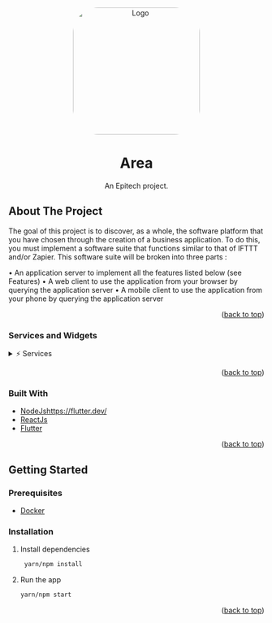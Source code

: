 <!-- PROJECT LOGO -->
<div id="top" align="center">
    <img src="https://www.copier-coller.com/wp-content/uploads/2015/07/06-624x624.jpg" alt="Logo" width="250" height="250" style="border-radius: 50px">
  <h1 align="center">Area</h1>
  <p align="center">
    An Epitech project.
  </p>
</div>

<!-- ABOUT THE PROJECT -->
## About The Project

The goal of this project is to discover, as a whole, the software platform that you have chosen through the
creation of a business application.
To do this, you must implement a software suite that functions similar to that of IFTTT and/or Zapier.
This software suite will be broken into three parts :

• An application server to implement all the features listed below (see Features)
• A web client to use the application from your browser by querying the application server
• A mobile client to use the application from your phone by querying the application server 

<p align="right">(<a href="#top">back to top</a>)</p>

### Services and Widgets

<details>
  <summary> ⚡ Services </summary>

  * Weather  
  * Github  
  * Reddit  
  * Spotify 

</details>

<p align="right">(<a href="#top">back to top</a>)</p>

### Built With

* [NodeJs](https://nodejs.org/)https://flutter.dev/
* [ReactJs](https://reactjs.org/)
* [Flutter](https://flutter.dev/)

<p align="right">(<a href="#top">back to top</a>)</p>

<!-- GETTING STARTED -->
## Getting Started

### Prerequisites

* [Docker](https://www.docker.com/)

### Installation

1. Install dependencies

   ```sh
    yarn/npm install
   ```

2. Run the app

   ```sh
   yarn/npm start
   ```

<p align="right">(<a href="#top">back to top</a>)</p>
